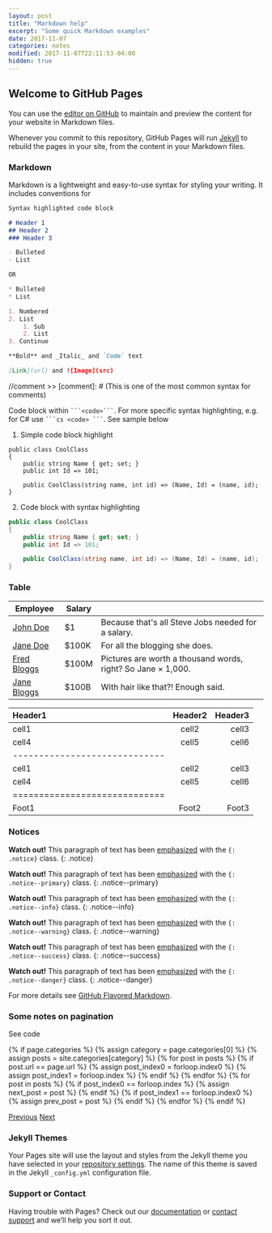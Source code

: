```yaml
---
layout: post
title: "Markdown help"
excerpt: "Some quick Markdown examples"
date: 2017-11-07
categories: notes
modified: 2017-11-07T22:11:53-04:00
hidden: true
---
```


## Welcome to GitHub Pages

You can use the [editor on GitHub](https://github.com/chakrabar/chakrabar.github.io/edit/master/README.md) to maintain and preview the content for your website in Markdown files.

Whenever you commit to this repository, GitHub Pages will run [Jekyll](https://jekyllrb.com/) to rebuild the pages in your site, from the content in your Markdown files.

### Markdown

Markdown is a lightweight and easy-to-use syntax for styling your writing. It includes conventions for

```markdown
Syntax highlighted code block

# Header 1
## Header 2
### Header 3

- Bulleted
- List

OR

* Bulleted
* List

1. Numbered
2. List
    1. Sub
    2. List
3. Continue

**Bold** and _Italic_ and `Code` text

[Link](url) and ![Image](src)

```

//comment >> [comment]: # (This is one of the most common syntax for comments)

Code block within `` ```<code>``` ``. For more specific syntax highlighting, e.g. for C# use `` ```cs <code> ``` ``. See sample below

1. Simple code block highlight
```
public class CoolClass
{
    public string Name { get; set; }
    public int Id => 101;

    public CoolClass(string name, int id) => (Name, Id) = (name, id);
}
```

2. Code block with syntax highlighting
```cs
public class CoolClass
{
    public string Name { get; set; }
    public int Id => 101;

    public CoolClass(string name, int id) => (Name, Id) = (name, id);
}
```

### Table


| Employee         | Salary |                                                              |
|------------------|--------|--------------------------------------------------------------|
| [John Doe](#)    | $1     | Because that's all Steve Jobs needed for a salary.           |
| [Jane Doe](#)    | $100K  | For all the blogging she does.                               |
| [Fred Bloggs](#) | $100M  | Pictures are worth a thousand words, right? So Jane × 1,000. |
| [Jane Bloggs](#) | $100B  | With hair like that?! Enough said.                           |


| Header1 | Header2 | Header3 |
|:--------|:-------:|--------:|
| cell1   | cell2   | cell3   |
| cell4   | cell5   | cell6   |
|-----------------------------|
| cell1   | cell2   | cell3   |
| cell4   | cell5   | cell6   |
|=============================|
| Foot1   | Foot2   | Foot3   |

### Notices

**Watch out!** This paragraph of text has been [emphasized](#) with the `{: .notice}` class.
{: .notice}

**Watch out!** This paragraph of text has been [emphasized](#) with the `{: .notice--primary}` class.
{: .notice--primary}

**Watch out!** This paragraph of text has been [emphasized](#) with the `{: .notice--info}` class.
{: .notice--info}

**Watch out!** This paragraph of text has been [emphasized](#) with the `{: .notice--warning}` class.
{: .notice--warning}

**Watch out!** This paragraph of text has been [emphasized](#) with the `{: .notice--success}` class.
{: .notice--success}

**Watch out!** This paragraph of text has been [emphasized](#) with the `{: .notice--danger}` class.
{: .notice--danger}

For more details see [GitHub Flavored Markdown](https://guides.github.com/features/mastering-markdown/).

### Some notes on pagination

See code

<!--original pagination //moved above by Arghya
    <nav class="pagination" role="navigation">
      {% if page.previous %}
        <a href="{{ site.url }}{{ page.previous.url }}" class="btn" title="{{ page.previous.title }}">Previous</a>
      {% endif %}
      {% if page.next %}
        <a href="{{ site.url }}{{ page.next.url }}" class="btn" title="{{ page.next.title }}">Next</a>
      {% endif %}
    </nav><!-- /.pagination -->

<!-- BUGGY pagination, that retricts to same category, but cannot skip over
<nav class="pagination" role="navigation">
    {% if page.previous and page.previous.categories.first == page.categories.first %}
    <div class="prev">
        <a href="{{ site.url }}{{ page.previous.url }}" class="btn" title="{{ page.previous.title }}">Previous</a>
        <span>{{ page.previous.title }}</span>
    </div>
    {% endif %}
    {% if page.next and page.next.categories.first == page.categories.first %}
    <div class="next">
        <a href="{{ site.url }}{{ page.next.url }}" class="btn" title="{{ page.next.title }}">Next</a>
        <span>{{ page.next.title }}</span>
    </div>
    {% endif %}
</nav><!-- /.pagination -->

<!--Future fix, when the cuurent one fails to skip over post from another category-->
<!-- https://github.com/jekyll/jekyll/issues/260 -->
{% if page.categories %}
{% assign category = page.categories[0] %}
{% assign posts = site.categories[category] %}
{% for post in posts %}
    {% if post.url == page.url %}
    {% assign post_index0 = forloop.index0 %}
    {% assign post_index1 = forloop.index %}
    {% endif %}
{% endfor %}
{% for post in posts %}
    {% if post_index0 == forloop.index %}
    {% assign next_post = post %}
    {% endif %}
    {% if post_index1 == forloop.index0 %}
    {% assign prev_post = post %}
    {% endif %}
{% endfor %}
{% endif %}

<nav class="pagination" role="navigation">
    <a href="{{ site.url }}{{ prev_post.url }}" class="btn" title="{{ prev_post.title }}">Previous</a>
    <a href="{{ site.url }}{{ next_post.url }}" class="btn" title="{{ next_post.title }}">Next</a>
</nav>

### Jekyll Themes

Your Pages site will use the layout and styles from the Jekyll theme you have selected in your [repository settings](https://github.com/chakrabar/chakrabar.github.io/settings). The name of this theme is saved in the Jekyll `_config.yml` configuration file.

### Support or Contact

Having trouble with Pages? Check out our [documentation](https://help.github.com/categories/github-pages-basics/) or [contact support](https://github.com/contact) and we’ll help you sort it out.
